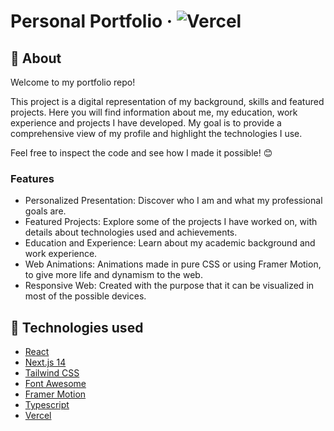 # Personal Portfolio · ![Vercel](https://vercelbadge.vercel.app/api/lumalisan/portfolio)

## 🎯 About
Welcome to my portfolio repo!

This project is a digital representation of my background, skills and featured projects. Here you will find information about me, my education, work experience and projects I have developed. My goal is to provide a comprehensive view of my profile and highlight the technologies I use.

Feel free to inspect the code and see how I made it possible! 😊

### Features
- Personalized Presentation: Discover who I am and what my professional goals are.
- Featured Projects: Explore some of the projects I have worked on, with details about technologies used and achievements.
- Education and Experience: Learn about my academic background and work experience.
- Web Animations: Animations made in pure CSS or using Framer Motion, to give more life and dynamism to the web.
- Responsive Web: Created with the purpose that it can be visualized in most of the possible devices.

## :rocket: Technologies used

- [React](https://react.dev/)
- [Next.js 14](https://nextjs.org/)
- [Tailwind CSS](https://tailwindcss.com/)
- [Font Awesome](https://fontawesome.com/)
- [Framer Motion](https://www.framer.com/motion/)
- [Typescript](https://www.typescriptlang.org/)
- [Vercel](https://vercel.com/)

